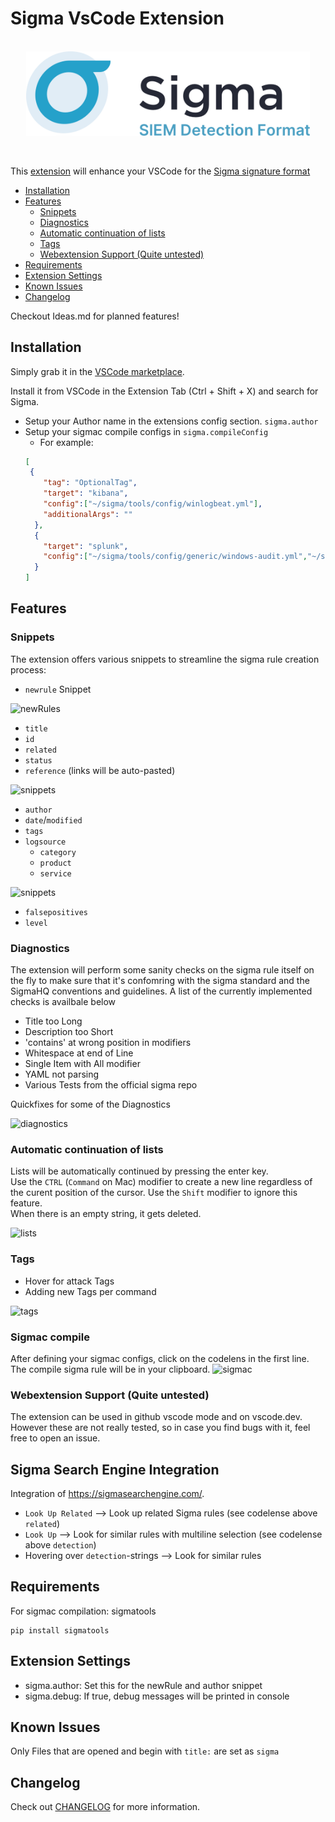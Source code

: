 # Sigma VsCode Extension

<a href="https://sigmahq.io/">
<p align="center">
<br />
<picture>
  <source media="(prefers-color-scheme: dark)" srcset="./images/sigma_logo_dark.png">
  <img width="454" alt="Sigma Logo" src="./images/sigma_logo_light.png">
</picture>
</p>
</a>
<br />

This [extension](https://marketplace.visualstudio.com/items?itemName=humpalum.sigma) will enhance your VSCode for the [Sigma signature format](https://github.com/SigmaHQ/sigma)

- [Installation](#installation)
- [Features](#features)
  - [Snippets](#snippets)
  - [Diagnostics](#diagnostics)
  - [Automatic continuation of lists](#automatic-continuation-of-lists)
  - [Tags](#tags)
  - [Webextension Support (Quite untested)](#webextension-support-quite-untested)
- [Requirements](#requirements)
- [Extension Settings](#extension-settings)
- [Known Issues](#known-issues)
- [Changelog](#changelog)


Checkout Ideas.md for planned features!

## Installation

Simply grab it in the [VSCode marketplace](https://marketplace.visualstudio.com/items?itemName=humpalum.sigma).  

Install it from VSCode in the Extension Tab (Ctrl + Shift + X) and search for Sigma.  

- Setup your Author name in the extensions config section. `sigma.author`
- Setup your sigmac compile configs in `sigma.compileConfig`
  - For example:
  ```json
  [
   {
      "tag": "OptionalTag",
      "target": "kibana",
      "config":["~/sigma/tools/config/winlogbeat.yml"],
      "additionalArgs": ""
    },
    {
      "target": "splunk",
      "config":["~/sigma/tools/config/generic/windows-audit.yml","~/sigma/tools/config/splunk-windows.yml"]
    }
  ]
  ```

## Features

### Snippets

The extension offers various snippets to streamline the sigma rule creation process:

- `newrule` Snippet

![newRules](images/gifs/newrules.gif)

- `title`
- `id`
- `related`
- `status`
- `reference` (links will be auto-pasted)

![snippets](images/gifs/snippets.gif)

- `author`
- `date`/`modified`
- `tags`
- `logsource`
  - `category`
  - `product`
  - `service`

![snippets](images/gifs/snippetslogsource.gif)

- `falsepositives`
- `level`

### Diagnostics

The extension will perform some sanity checks on the sigma rule itself on the fly to make sure that it's confomring with the sigma standard and the SigmaHQ conventions and guidelines. A list of the currently implemented checks is availbale below

- Title too Long
- Description too Short
- 'contains' at wrong position in modifiers
- Whitespace at end of Line
- Single Item with All modifier
- YAML not parsing
- Various Tests from the official sigma repo

Quickfixes for some of the Diagnostics

![diagnostics](images/gifs/diagnostics.gif)

### Automatic continuation of lists
Lists will be automatically continued by pressing the enter key.  
Use the `CTRL` (`Command` on Mac) modifier to create a new line regardless of the curent position of the cursor.
Use the `Shift` modifier to ignore this feature.  
When there is an empty string, it gets deleted.

![lists](images/gifs/lists.gif)

### Tags
- Hover for attack Tags
- Adding new Tags per command

![tags](images/gifs/tags.gif)

### Sigmac compile
After defining your sigmac configs, click on the codelens in the first line. The compile sigma rule will be in your clipboard.
![sigmac](images/gifs/sigmac.gif)

### Webextension Support (Quite untested)
The extension can be used in github vscode mode and on vscode.dev.
However these are not really tested, so in case you find bugs with it, feel free to open an issue.

## Sigma Search Engine Integration
Integration of https://sigmasearchengine.com/.
* `Look Up Related` --> Look up related Sigma rules (see codelense above `related`)
* `Look Up` --> Look for similar rules with multiline selection (see codelense above `detection`)
* Hovering over `detection`-strings --> Look for similar rules

## Requirements

For sigmac compilation: sigmatools
```
pip install sigmatools
```

## Extension Settings

- sigma.author: Set this for the newRule and author snippet
- sigma.debug: If true, debug messages will be printed in console

## Known Issues
Only Files that are opened and begin with `title:` are set as `sigma`

## Changelog
Check out  [CHANGELOG](CHANGELOG.md) for more information.
